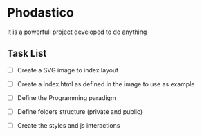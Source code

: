 # Phodastico

It is a powerfull project developed to do anything

## Task List

- [ ] Create a SVG image to index layout
- [ ] Create a index.html as defined in the image to use as example
- [ ] Define the Programming paradigm
- [ ] Define folders structure (private and public)
- [ ] Create the styles and js interactions

